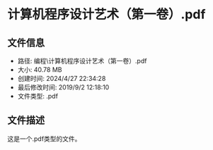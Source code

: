 ﻿# 计算机程序设计艺术（第一卷）.pdf

## 文件信息
- 路径: 编程\计算机程序设计艺术（第一卷）.pdf
- 大小: 40.78 MB
- 创建时间: 2024/4/27 22:34:28
- 最后修改时间: 2019/9/2 12:18:10
- 文件类型: .pdf

## 文件描述
这是一个.pdf类型的文件。

